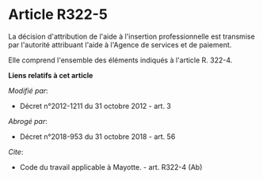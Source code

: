 # Article R322-5

La décision d'attribution de l'aide à l'insertion professionnelle est transmise par l'autorité attribuant l'aide à l'Agence
de services et de paiement. 

Elle comprend l'ensemble des éléments indiqués à l'article R. 322-4.

**Liens relatifs à cet article**

_Modifié par_:

  - Décret n°2012-1211 du 31 octobre 2012 - art. 3

_Abrogé par_:

  - Décret n°2018-953 du 31 octobre 2018 - art. 56

_Cite_:

  - Code du travail applicable à Mayotte. - art. R322-4 (Ab)
